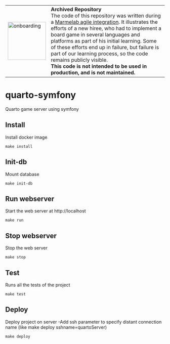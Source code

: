 <table>
        <tr>
            <td><img width="120" src="https://cdnjs.cloudflare.com/ajax/libs/octicons/8.5.0/svg/rocket.svg" alt="onboarding" /></td>
            <td><strong>Archived Repository</strong><br />
            The code of this repository was written during a <a href="https://marmelab.com/blog/2018/09/05/agile-integration.html">Marmelab agile integration</a>. It illustrates the efforts of a new hiree, who had to implement a board game in several languages and platforms as part of his initial learning. Some of these efforts end up in failure, but failure is part of our learning process, so the code remains publicly visible.<br />
        <strong>This code is not intended to be used in production, and is not maintained.</strong>
        </td>
        </tr>
</table>

# quarto-symfony
Quarto game server using symfony

## Install

Install docker image

```
make install
```

## Init-db

Mount database

```
make init-db
```

## Run webserver

Start the web server at http://localhost

```
make run
```

## Stop webserver

Stop the web server

```
make stop
```

## Test

Runs all the tests of the project

```
make test
```

## Deploy

Deploy project on server
  -Add ssh parameter to specify distant connection name (like make deploy sshname=quartoServer)

```
make deploy
```
